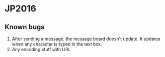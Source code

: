# JP2016

## Known bugs
1. After sending a message, the message board doesn't update. It updates when any character is typed in the text box.
2. Any encoding stuff with URL

